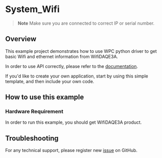 # System_Wifi
> **Note**
> Make sure you are connected to correct IP or serial number.

## Overview

This example project demonstrates how to use WPC python driver to get basic Wifi and ethernet information from WifiDAQE3A.

In order to use API correctly, please refer to the [documentation](https://wpc-systems-ltd.github.io/WPC_Python_driver_release/).

If you'd like to create your own application, start by using this simple template, and then include your own code.

## How to use this example

### Hardware Requirement

In order to run this example, you should get WifiDAQE3A product.

## Troubleshooting

For any technical support, please register new [issue](https://github.com/WPC-Systems-Ltd/WPC_Python_driver_release/issues) on GitHub.